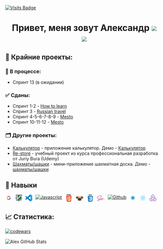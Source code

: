 [![Visits Badge](https://badges.pufler.dev/visits/G28XYZ/G28XYZ?style=flat&logo=Git&logoColor=white&color=007DFD)](https://github.com/g28xyz)

<h1 align="center">Привет, меня зовут Александр</a> 
<img src="https://github.com/blackcater/blackcater/raw/main/images/Hi.gif" height="32"/>
<br>

<img src="https://readme-typing-svg.herokuapp.com?color=%23000000&duration=8000&lines=%D0%A1%D1%82%D1%83%D0%B4%D0%B5%D0%BD%D1%82+%D0%AF%D0%BD%D0%B4%D0%B5%D0%BA%D1%81.%D0%9F%D1%80%D0%B0%D0%BA%D1%82%D0%B8%D0%BA%D1%83%D0%BC%D0%B0+-+web+❤️">

</h1>

## 📂 Крайние проекты:

### 📝 В процессе:

- Спринт 13 (в ожидании)

### ✅ Сданы:

- Спринт 1-2 - [How to learn](https://github.com/g28xyz/how-to-learn)
- Спринт 3 - [Russian travel](https://github.com/g28xyz/russian-travel)
- Спринт 4-5-6-7-8-9 - [Mesto](https://github.com/g28xyz/mesto)
- Спринт 10-11-12 - [Mesto](https://github.com/G28XYZ/react-mesto-auth)

### 🗂 Другие проекты:

- [Калькулятор](https://github.com/G28XYZ/calc) - приложение калькулятор. Демо - [Калькулятор](https://g28xyz.github.io/calc/)
- [Re-store](https://github.com/G28XYZ/re-store) - учебный проект из курса профессиональная разработка от Juriy Bura (Udemy)
- [Шахматы/шашки](https://github.com/G28XYZ/chess) - мини-приложение шахматная доска. Демо - [шахматы/шашки](https://g28xyz.github.io/chess/)

## 🎯 Навыки

<div style="display:flex; gap: 10px;">
  <a target="_blank" rel="noopener noreferrer" href="https://google.com/"><img src="https://github.com/github/explore/blob/main/topics/google/google.png?raw=true" alt="Vim" height="22" style="max-width: 100%;"></a>
  <a target="_blank" rel="noopener noreferrer" href="https://raw.githubusercontent.com/github/explore/80688e429a7d4ef2fca1e82350fe8e3517d3494d/topics/vim/vim.png"><img src="https://raw.githubusercontent.com/github/explore/80688e429a7d4ef2fca1e82350fe8e3517d3494d/topics/vim/vim.png" alt="Vim" height="22" style="max-width: 100%;"></a>
  <a target="_blank" rel="noopener noreferrer" href="https://raw.githubusercontent.com/github/explore/80688e429a7d4ef2fca1e82350fe8e3517d3494d/topics/visual-studio-code/visual-studio-code.png"><img src="https://raw.githubusercontent.com/github/explore/80688e429a7d4ef2fca1e82350fe8e3517d3494d/topics/visual-studio-code/visual-studio-code.png" alt="VS Code" height="22" style="max-width: 100%;"></a>
  <a target="_blank" rel="noopener noreferrer" href="https://raw.githubusercontent.com/github/explore/80688e429a7d4ef2fca1e82350fe8e3517d3494d/topics/javascript/javascript.png"><img src="https://raw.githubusercontent.com/jmnote/z-icons/master/svg/javascript.svg" alt="Javascript" height="22" style="max-width: 100%;"></a>
  <a target="_blank" rel="noopener noreferrer" href="https://raw.githubusercontent.com/github/explore/80688e429a7d4ef2fca1e82350fe8e3517d3494d/topics/html/html.png"><img src="https://raw.githubusercontent.com/github/explore/80688e429a7d4ef2fca1e82350fe8e3517d3494d/topics/html/html.png" alt="HTML" height="24" style="max-width: 100%;"></a>
  <a target="_blank" rel="noopener noreferrer" href="https://pugjs.org/"><img src="https://github.com/github/explore/blob/main/topics/pug/pug.png?raw=true" alt="PUG" height="24" style="max-width: 100%;"></a>
  <a target="_blank" rel="noopener noreferrer" href="https://raw.githubusercontent.com/github/explore/80688e429a7d4ef2fca1e82350fe8e3517d3494d/topics/css/css.png"><img src="https://raw.githubusercontent.com/github/explore/80688e429a7d4ef2fca1e82350fe8e3517d3494d/topics/css/css.png" alt="CSS" height="24" style="max-width: 100%;"></a>
  <a target="_blank" rel="noopener noreferrer" href="https://raw.githubusercontent.com/github/explore/80688e429a7d4ef2fca1e82350fe8e3517d3494d/topics/sass/sass.png"><img src="https://raw.githubusercontent.com/github/explore/80688e429a7d4ef2fca1e82350fe8e3517d3494d/topics/sass/sass.png" alt="Saas" height="24" style="max-width: 100%;"></a>
  <a target="_blank" rel="noopener noreferrer" href="https://raw.githubusercontent.com/styled-components/brand/master/styled-components.png"><img src="https://raw.githubusercontent.com/jmnote/z-icons/master/svg/github.svg" alt="Github" height="24" style="max-width: 100%;"></a>
  <a target="_blank" rel="noopener noreferrer" href="https://raw.githubusercontent.com/github/explore/80688e429a7d4ef2fca1e82350fe8e3517d3494d/topics/webpack/webpack.png"><img src="https://raw.githubusercontent.com/github/explore/80688e429a7d4ef2fca1e82350fe8e3517d3494d/topics/webpack/webpack.png" alt="Webpack" height="22" style="max-width: 100%;"></a>
  <a target="_blank" rel="noopener noreferrer" href="https://raw.githubusercontent.com/github/explore/80688e429a7d4ef2fca1e82350fe8e3517d3494d/topics/react/react.png"><img src="https://raw.githubusercontent.com/github/explore/80688e429a7d4ef2fca1e82350fe8e3517d3494d/topics/react/react.png" alt="React" height="22" style="max-width: 100%;"></a>
  <a target="_blank" rel="noopener noreferrer" href="https://raw.githubusercontent.com/github/explore/80688e429a7d4ef2fca1e82350fe8e3517d3494d/topics/redux/redux.png">
  <img src="https://raw.githubusercontent.com/github/explore/80688e429a7d4ef2fca1e82350fe8e3517d3494d/topics/redux/redux.png" alt="React" height="22" style="max-width: 100%;"></a>
</div>

<!-- Код:

![html](https://tinyurl.com/2fw8b3vz) ![javascript](https://tinyurl.com/5bkbxz2j)

Стили:

![css](https://tinyurl.com/ms6732wv)

Инструменты:

![GitHub](https://tinyurl.com/46mz3hp5) ![Webpack](https://tinyurl.com/apn6f2v9) ![Babel](https://tinyurl.com/2p9eu8st) ![Postcss](https://tinyurl.com/4p6mauba) ![NPM](https://tinyurl.com/59hk6rs8)

Редакторы:

![Vim](https://tinyurl.com/2p9a86w4) ![VSCode](https://tinyurl.com/ynxssmbn) -->

## &#x1f4c8; Статистика:

[![codewars](https://www.codewars.com/users/Alex%20Kucher/badges/large)](https://www.codewars.com/users/Alex%20Kucher)

<div >
  <!-- <a style="display:flex; max-width: 320px;" href="https://github.com/G28XYZ">
    <img align="center" style="margin:0" src="https://github-profile-summary-cards.vercel.app/api/cards/profile-details?username=g28xyz&theme=nord_bright" /> -->
      <img align="center" style="margin:0" src="https://github-profile-summary-cards.vercel.app/api/cards/repos-per-language?username=g28xyz&theme=nord_bright" alt="Alex GitHub Stats" />
  </a>
</div>

<!-- <div style="display:flex;">
  <a href="https://github.com/G28XYZ">
    <img align="center" style="margin:0" src="https://github-readme-stats.vercel.app/api/top-langs/?username=G28XYZ&hide=html,css&theme=algolia&show_icons=true" />
  </a>

  <a href="https://github.com/G28XYZ">
    <img align="center" style="margin:0" src="https://github-readme-stats.vercel.app/api?username=G28XYZ&show_icons=true&line_height=27&count_private=true&theme=algolia&show_icons=true" alt="Alex GitHub Stats" />
  </a>
</div> -->

